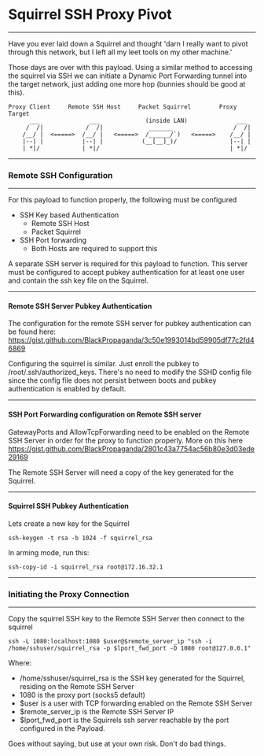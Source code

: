 # Squirrel SSH Proxy Pivot
___
Have you ever laid down a Squirrel and thought 'darn I really want to pivot through this network, 
but I left all my leet tools on my other machine.'

Those days are over with this payload. Using a similar method to accessing the squirrel via SSH 
we can initiate a Dynamic Port Forwarding tunnel into the target network, just adding one more 
hop (bunnies should be good at this).

    Proxy Client     Remote SSH Host     Packet Squirrel        Proxy Target
          ___              ___             (inside LAN)              ___
         /  /|            /  /|             _______                 /  /|
        /__/ |  <=====>  /__/ |   <=====>  /______/`)   <=====>    /__/ |
        |--| |           |--| |           (__[__]_)/               |--| |
        | *|/            | *|/                                     | *|/


___
### Remote SSH Configuration
___

For this payload to function properly, the following must be configured

* SSH Key based Authentication
  * Remote SSH Host
  * Packet Squirrel
* SSH Port forwarding
  * Both Hosts are required to support this

A separate SSH server is required for this payload to function. This server must be configured
to accept pubkey authentication for at least one user and contain the ssh key file on the Squirrel.
___
#### Remote SSH Server Pubkey Authentication
The configuration for the remote SSH server for pubkey authentication can be found here: https://gist.github.com/BlackPropaganda/3c50e1993014bd59905df77c2fd46869

Configuring the squirrel is similar. Just enroll the pubkey to /root/.ssh/authorized_keys. There's no need to modify the
SSHD config file since the config file does not persist between boots and pubkey authentication is enabled by default.
___
#### SSH Port Forwarding configuration on Remote SSH server

GatewayPorts and AllowTcpForwarding need to be enabled on the Remote SSH Server in order for the
proxy to function properly. More on this here https://gist.github.com/BlackPropaganda/2801c43a7754ac56b80e3d03ede29169

The Remote SSH Server will need a copy of the key generated for the Squirrel.

___
#### Squirrel SSH Pubkey Authentication

Lets create a new key for the Squirrel

    ssh-keygen -t rsa -b 1024 -f squirrel_rsa

In arming mode, run this:

    ssh-copy-id -i squirrel_rsa root@172.16.32.1

___
### Initiating the Proxy Connection
___

Copy the squirrel SSH key to the Remote SSH Server then connect to the squirrel

    ssh -L 1080:localhost:1080 $user@$remote_server_ip "ssh -i /home/sshuser/squirrel_rsa -p $lport_fwd_port -D 1080 root@127.0.0.1"

Where:
* /home/sshuser/squirrel_rsa is the SSH key generated for the Squirrel, residing on the Remote SSH Server
* 1080 is the proxy port (socks5 default)
* $user is a user with TCP forwarding enabled on the Remote SSH Server
* $remote_server_ip is the Remote SSH Server IP
* $lport_fwd_port is the Squirrels ssh server reachable by the port configured in the Payload.

Goes without saying, but use at your own risk. Don't do bad things.
